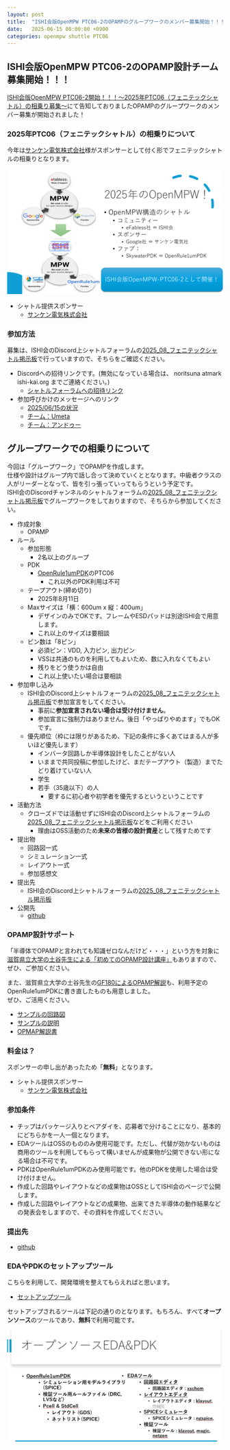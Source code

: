 ```yaml
---
layout: post
title:  "ISHI会版OpenMPW PTC06-2のOPAMPのグループワークのメンバー募集開始！！！"
date:   2025-06-15 00:00:00 +0900
categories: openmpw shuttle PTC06
---
```

## ISHI会版OpenMPW PTC06-2のOPAMP設計チーム募集開始！！！
[ISHI会版OpenMPW PTC06-2開始！！！～2025年PTC06（フェニテックシャトル）の相乗り募集～](https://ishi-kai.org/openmpw/shuttle/ptc06/2025/05/24/shuttle_ISHI-Kai_OpenMPW-PTC06-2_start.html)にて告知しておりましたOPAMPのグループワークのメンバー募集が開始されました！


### 2025年PTC06（フェニテックシャトル）の相乗りについて
今年は[サンケン電気株式会社](https://www.sanken-ele.co.jp/)様がスポンサーとして付く形でフェニテックシャトルの相乗りとなります。  

  ![ISHI会版OpenMPW](/assets/images/shuttle/ISHIKAI_OpenMPW_PTC06_2.png)  

- シャトル提供スポンサー
    - [サンケン電気株式会社](https://www.sanken-ele.co.jp/)



### 参加方法
募集は、ISHI会のDiscord上シャトルフォーラムの[2025_08_フェニテックシャトル掲示板](https://discord.com/channels/1087260891264856144/1360151443557843045)で行っていますので、そちらをご確認ください。  

* Discordへの招待リンクです。(無効になっている場合は、 noritsuna atmark ishi-kai.org までご連絡ください。)
    * [シャトルフォーラムへの招待リンク](https://discord.gg/mc8JmfqdrM)
* 参加呼びかけのメッセージへのリンク
    * [2025/06/15の状況](https://discord.com/channels/1087260891264856144/1360151443557843045/1383803645983850558)
    * [チーム：Umeta](https://discord.com/channels/1087260891264856144/1360151443557843045/1383804844074336410)
    * [チーム：アンドゥー](https://discord.com/channels/1087260891264856144/1360151443557843045/1383806972645605416)


## グループワークでの相乗りについて
今回は「グループワーク」でOPAMPを作成します。  
仕様や設計はグループ内で話し合って決めていくととなります。中級者クラスの人がリーダーとなって、皆を引っ張っていってもらうという予定です。  
ISHI会のDiscordチャンネルのシャトルフォーラムの[2025_08_フェニテックシャトル掲示板](https://discord.com/channels/1087260891264856144/1360151443557843045)でグループワークをしておりますので、そちらから参加してください。  

- 作成対象
    - OPAMP
- ルール
    -  参加形態
        - 2名以上のグループ
    - PDK
        - [OpenRule1umPDK](https://github.com/ishi-kai/OpenRule1umPDK_setupEDA)のPTC06
            - これ以外のPDK利用は不可
    - テープアウト(締め切り)
        - 2025年8月11日
    - Maxサイズは「横：600um x 縦：400um」
        - デザインのみでOKです。フレームやESDパッドは別途ISHI会で用意します。
        - これ以上のサイズは要相談
    - ピン数は「8ピン」
        - 必須ピン：VDD, 入力ピン, 出力ピン
        - VSSは共通のものを利用してもよいため、数に入れなくてもよい
        - 残りをどう使うかは自由
        - これ以上使いたい場合は要相談
- 参加申し込み
    - ISHI会のDiscord上シャトルフォーラムの[2025_08_フェニテックシャトル掲示板](https://discord.com/channels/1087260891264856144/1360151443557843045)で参加宣言をしてください。
        - 事前に**参加宣言されない場合は受け付けません**。
        - 参加宣言に強制力はありません。後日「やっぱりやめます」でもOKです。
    - 優先順位（枠には限りがあるため、下記の条件に多くあてはまる人が多いほど優先します）
        - インバータ回路しか半導体設計をしたことがない人
        - いままで共同投稿に参加したけど、まだテープアウト（製造）までたどり着けていない人
        - 学生
        - 若手（35歳以下）の人
            - 要するに初心者や初学者を優先するというということです
- 活動方法
    - クローズドでは活動せずにISHI会のDiscord上シャトルフォーラムの[2025_08_フェニテックシャトル掲示板](https://discord.com/channels/1087260891264856144/1360151443557843045)などをご利用ください
        - 理由はOSS活動のため**未来の皆様の設計資産**として残すためです
- 提出物
    - 回路図一式
    - シミュレーション一式
    - レイアウト一式
    - 参加感想文
- 提出先
    - ISHI会のDiscord上シャトルフォーラムの[2025_08_フェニテックシャトル掲示板](https://discord.com/channels/1087260891264856144/1360151443557843045)
- 公開先
    - [github](https://github.com/ishi-kai/ISHI-KAI_Multiple_Projects_OpenMPW_PTC06-2)


### OPAMP設計サポート
「半導体でOPAMPと言われても知識ゼロなんだけど・・・」という方を対象に[滋賀県立大学の土谷先生による「初めてのOPAMP設計講座」](https://ishi-kai.org/seminar/2025/05/04/Seminar_OPAMP4beginner.html)もありますので、ぜひ、ご参加ください。  

また、滋賀県立大学の土谷先生の[GF180によるOPAMP解説](https://note.com/akira_tsuchiya/n/n710ed2d0e428)も、利用予定のOpenRule1umPDKに書き直したものも用意しました。  
ぜひ、ご活用ください。

- [サンプルの回路図](https://github.com/ishi-kai/openmpw-transistor-level-examples/blob/main/OR1/PTC06/opamp/)  
- [サンプルの説明](https://github.com/ishi-kai/openmpw-transistor-level-examples/blob/main/OR1/PTC06/README.md)  
- [OPMAP解説書](https://github.com/ishi-kai/openmpw-transistor-level-examples/blob/main/OR1/PTC06/docs)  


### 料金は？
スポンサーの申し出があったため「**無料**」となります。  

- シャトル提供スポンサー
    - [サンケン電気株式会社](https://www.sanken-ele.co.jp/)


### 参加条件
* チップはパッケージ入りとベアダイを、応募者で分けることになり、基本的にどちらかを一人一個となります。
* EDAツールはOSSのもののみ使用可能です。ただし、代替が効かないものは商用のツールを利用してもらって構いませんが成果物が公開できない形になる場合は不可です。
* PDKはOpenRule1umPDKのみ使用可能です。他のPDKを使用した場合は受け付けません。
* 作成した回路やレイアウトなどの成果物はOSSとしてISHI会のページで公開します。
* 作成した回路やレイアウトなどの成果物、出来てきた半導体の動作結果などの発表会をしますので、その資料を作成してください。

### 提出先
- [github](https://github.com/ishi-kai/ISHI-KAI_Multiple_Projects_OpenMPW_PTC06-2)


### EDAやPDKのセットアップツール
こちらを利用して、開発環境を整えてもらえればと思います。  

* [セットアップツール](https://github.com/ishi-kai/OpenRule1umPDK_setupEDA)

セットアップされるツールは下記の通りのとなります。もちろん、すべて**オープンソース**のツールであり、**無料**で利用可能です。  

![ツール一覧](/assets/images/shuttle/OSS_tools.png)

